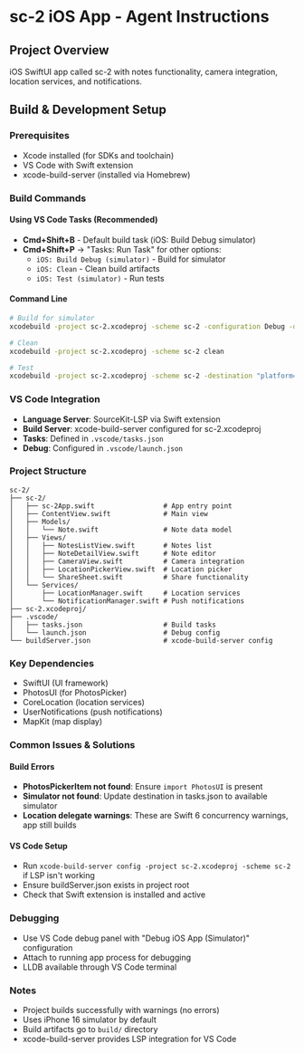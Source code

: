 # sc-2 iOS App - Agent Instructions

## Project Overview

iOS SwiftUI app called sc-2 with notes functionality, camera integration, location services, and notifications.

## Build & Development Setup

### Prerequisites

- Xcode installed (for SDKs and toolchain)
- VS Code with Swift extension
- xcode-build-server (installed via Homebrew)

### Build Commands

#### Using VS Code Tasks (Recommended)

- **Cmd+Shift+B** - Default build task (iOS: Build Debug simulator)
- **Cmd+Shift+P** → "Tasks: Run Task" for other options:
  - `iOS: Build Debug (simulator)` - Build for simulator
  - `iOS: Clean` - Clean build artifacts
  - `iOS: Test (simulator)` - Run tests

#### Command Line

```bash
# Build for simulator
xcodebuild -project sc-2.xcodeproj -scheme sc-2 -configuration Debug -destination "platform=iOS Simulator,name=iPhone 16" -derivedDataPath build build

# Clean
xcodebuild -project sc-2.xcodeproj -scheme sc-2 clean

# Test
xcodebuild -project sc-2.xcodeproj -scheme sc-2 -destination "platform=iOS Simulator,name=iPhone 16" test
```

### VS Code Integration

- **Language Server**: SourceKit-LSP via Swift extension
- **Build Server**: xcode-build-server configured for sc-2.xcodeproj
- **Tasks**: Defined in `.vscode/tasks.json`
- **Debug**: Configured in `.vscode/launch.json`

### Project Structure

```
sc-2/
├── sc-2/
│   ├── sc-2App.swift                 # App entry point
│   ├── ContentView.swift             # Main view
│   ├── Models/
│   │   └── Note.swift                # Note data model
│   ├── Views/
│   │   ├── NotesListView.swift       # Notes list
│   │   ├── NoteDetailView.swift      # Note editor
│   │   ├── CameraView.swift          # Camera integration
│   │   ├── LocationPickerView.swift  # Location picker
│   │   └── ShareSheet.swift          # Share functionality
│   └── Services/
│       ├── LocationManager.swift     # Location services
│       └── NotificationManager.swift # Push notifications
├── sc-2.xcodeproj/
├── .vscode/
│   ├── tasks.json                    # Build tasks
│   └── launch.json                   # Debug config
└── buildServer.json                  # xcode-build-server config
```

### Key Dependencies

- SwiftUI (UI framework)
- PhotosUI (for PhotosPicker)
- CoreLocation (location services)
- UserNotifications (push notifications)
- MapKit (map display)

### Common Issues & Solutions

#### Build Errors

- **PhotosPickerItem not found**: Ensure `import PhotosUI` is present
- **Simulator not found**: Update destination in tasks.json to available simulator
- **Location delegate warnings**: These are Swift 6 concurrency warnings, app still builds

#### VS Code Setup

- Run `xcode-build-server config -project sc-2.xcodeproj -scheme sc-2` if LSP isn't working
- Ensure buildServer.json exists in project root
- Check that Swift extension is installed and active

### Debugging

- Use VS Code debug panel with "Debug iOS App (Simulator)" configuration
- Attach to running app process for debugging
- LLDB available through VS Code terminal

### Notes

- Project builds successfully with warnings (no errors)
- Uses iPhone 16 simulator by default
- Build artifacts go to `build/` directory
- xcode-build-server provides LSP integration for VS Code
